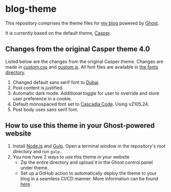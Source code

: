 # blog-theme

This repository comprises the theme files for [my blog](https://blog.pratyushnalam.com) powered by [Ghost](https://ghost.org).

It is currently based on the default theme, [Casper](https://github.com/TryGhost/Casper).

## Changes from the original Casper theme 4.0

Listed below are the changes from the original Casper theme. Changes are made in [custom.css](assets/css/custom.css) and [custom.js](assets/js/custom.js). All font files are available in [the fonts directory](assets/fonts).

1. Changed default sans serif font to [Dubai](https://dubaifont.com/).
2. Post content is justified.
3. Automatic dark mode. Additional toggle for user to override and store user preference in a cookie.
4. Default monospaced font set to [Cascadia Code](https://github.com/microsoft/cascadia-code). Using v2105.24.
5. Post body uses sans serif font.

## How to use this theme in your Ghost-powered website

1. Install [Node.js](https://nodejs.org/) and [Gulp](https://gulpjs.com/). Open a terminal window in the repository's root directory and run `gulp`.
2. You now have 2 ways to use this theme in your website
    * Zip the entire directory and upload it in the Ghost control panel under theme.
    * Set up a GitHub action to automatically deploy the theme to your blog in a seamless CI/CD manner. More information can be found [here](https://github.com/marketplace/actions/deploy-ghost-theme).
